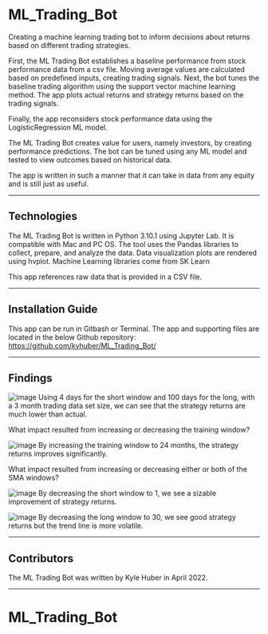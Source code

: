 # ML_Trading_Bot

Creating a machine learning trading bot to inform decisions about returns based on different trading strategies.

First, the ML Trading Bot establishes a baseline performance from stock performance data from a csv file. Moving average values are calculated based on predefined inputs, creating trading signals. Next, the bot tunes the baseline trading algorithm using the support vector machine learning method. The app plots actual returns and strategy returns based on the trading signals.

Finally, the app reconsiders stock performance data using the LogisticRegression ML model.

The ML Trading Bot creates value for users, namely investors, by creating performance predictions. The bot can be tuned using any ML model and tested to view outcomes based on historical data.

The app is written in such a manner that it can take in data from any equity and is still just as useful.

---

## Technologies

The ML Trading Bot is written in Python 3.10.1 using Jupyter Lab. It is compatible with Mac and PC OS.
The tool uses the Pandas libraries to collect, prepare, and analyze the data.
Data visualization plots are rendered using hvplot.
Machine Learning libraries come from SK Learn

This app references raw data that is provided in a CSV file.

---

## Installation Guide

This app can be run in Gitbash or Terminal. The app and supporting files are located in the below Github repository:
https://github.com/kyhuber/ML_Trading_Bot/

---

## Findings

![image](https://user-images.githubusercontent.com/69730757/162492392-36fd50ae-ec42-4715-99e1-e1641b4ef4ff.png)
Using 4 days for the short window and 100 days for the long, with a 3 month trading data set size, we can see that the strategy returns are much lower than actual.

What impact resulted from increasing or decreasing the training window?

![image](https://user-images.githubusercontent.com/69730757/162492502-5d2d0f59-af50-40a4-ad3a-422815843c6c.png)
By increasing the training window to 24 months, the strategy returns improves significantly.

What impact resulted from increasing or decreasing either or both of the SMA windows?

![image](https://user-images.githubusercontent.com/69730757/162492824-ff710fb2-7fda-4c02-8598-924328911b58.png)
By decreasing the short window to 1, we see a sizable improvement of strategy returns.

![image](https://user-images.githubusercontent.com/69730757/162493558-93493025-e552-4cd4-a519-c83e3deb5568.png)
By decreasing the long window to 30, we see good strategy returns but the trend line is more volatile.

---

## Contributors

The ML Trading Bot was written by Kyle Huber in April 2022.

---

# ML_Trading_Bot
